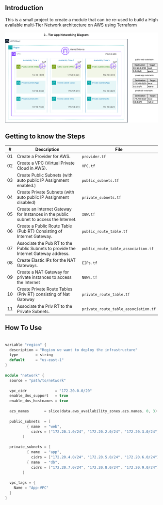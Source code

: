 ## Introduction

This is a small project to create a module that can be re-used to build a High available multi-Tier Network architecture on AWS using Terraform  <br />  <br />
![3-Tier Network](./images/3-Tier-Network.png)  <br />

## Getting to know the Steps

| #   | Description | File |
| -------- | ------- |------- |
| 01  | Create a Provider for AWS. | `provider.tf` |
| 02  | Create a VPC (Virtual Private Cloud in AWS).| `VPC.tf` |
| 03  | Create Public Subnets (with auto public IP Assignment enabled.) | `public_subnets.tf` |
| 04  | Create Private Subnets (with auto public IP Assignment disabled) | `private_subnets.tf` |
| 05  | Create an Internet Gateway for Instances in the public subnet to access the Internet.    | `IGW.tf` |
| 06  | Create a Public Route Table (Pub RT) Consisting of Internet Gateway.    | `public_route_table.tf` |
| 07  | Associate the Pub RT to the Public Subnets to provide the Internet Gateway address.    | `public_route_table_association.tf` |
| 08  | Create Elastic IPs for the NAT Gateways.    | `EIPs.tf` |
| 09  | Create a NAT Gateway for private instances to access the Internet | `NGWs.tf` |
| 10  | Create Private Route Tables (Priv RT) consisting of Nat Gateway  | `private_route_table.tf` |
| 11  | Associate the Priv RT to the Private Subnets.    | `private_route_table_association.tf` |

## How To Use

```c++

variable "region" {
  description = "Region we want to deploy the infrastructure"
  type        = string
  default     = "us-east-1"
}

module "network" {
  source = "path/to/network"

  vpc_cidr             = "172.20.0.0/20"
  enable_dns_support   = true
  enable_dns_hostnames = true

  azs_names       = slice(data.aws_availability_zones.azs.names, 0, 3)

  public_subnets  = [
          { name  = "web",
            cidrs = ["172.20.1.0/24", "172.20.2.0/24", "172.20.3.0/24"] }
        ]

  private_subnets = [
          { name  = "app",
            cidrs = ["172.20.4.0/24", "172.20.5.0/24", "172.20.6.0/24"] },
          { name  = "db",
            cidrs = ["172.20.7.0/24", "172.20.8.0/24", "172.20.9.0/24"] }
        ]

  vpc_tags = {
    Name = "App-VPC"
  }
}
```
